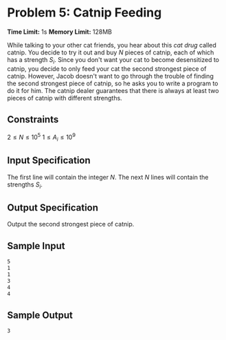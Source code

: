 # Problem 5: Catnip Feeding

**Time Limit:** 1s
**Memory Limit:** 128MB

While talking to your other cat friends, you hear about this *cat drug* called catnip. You decide to try it out and buy $N$ pieces of catnip, each of which has a strength $S_i$. Since you don't want your cat to become desensitized to catnip, you decide to only feed your cat the second strongest piece of catnip. However, Jacob doesn't want to go through the trouble of finding the second strongest piece of catnip, so he asks you to write a program to do it for him. The catnip dealer guarantees that there is always at least two pieces of catnip with different strengths.

## Constraints

$2 \leq N \leq 10^5$
$1 \leq A_i \leq 10^9$

## Input Specification

The first line will contain the integer $N$. The next $N$ lines will contain the strengths $S_i$.

## Output Specification

Output the second strongest piece of catnip.

## Sample Input

```txt
5
1
1
3
4
4
```

## Sample Output

```txt
3
```
